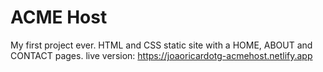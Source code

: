 # ACME Host
My first project ever. HTML and CSS static site with a HOME, ABOUT and CONTACT pages.
live version: https://joaoricardotg-acmehost.netlify.app
